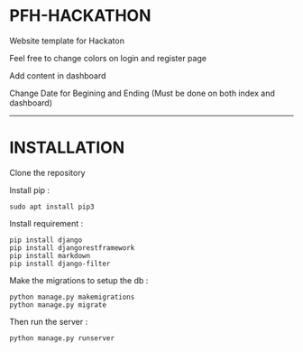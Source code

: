 # PFH-HACKATHON

Website template for Hackaton 

Feel free to change colors on login and register page

Add content in dashboard 

Change Date for Begining and Ending (Must be done on both index and dashboard)


---

# INSTALLATION

Clone the repository


Install pip :

```console
sudo apt install pip3
```

Install requirement :

```console
pip install django
pip install djangorestframework
pip install markdown     
pip install django-filter  
```

Make the migrations to setup the db :

```console
python manage.py makemigrations
python manage.py migrate
```


Then run the server :

```console
python manage.py runserver
```

